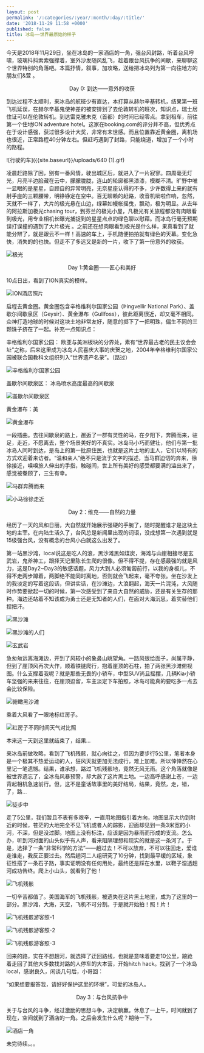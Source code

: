 ```yaml
---
layout: post
permalink: '/:categories/:year/:month/:day/:title/'
date: '2018-11-29 11:58 +0000'
published: false
title: 冰岛——世界最原始的样子
---
```

今天是2018年11月29日，坐在冰岛的一家酒店的一角，强台风封路，听着台风呼啸，玻璃抖抖索索强撑着，室外沙发随风乱飞，趁着跟台风抗争的间歇，来聊聊这个世界特别的角落吧。本篇抒情，叙事，加攻略，送给把冰岛列为第一向往地方的朋友们&萱 。

<center>Day 0: 到达——意外的收获</center>

到达过程不太顺利，来冰岛的航班少有直达，本打算从赫尔辛基转机，结果第一班飞机延误，在赫尔辛基鬼使神差的被安排到了去伦敦转机的班次，知识点，瑞士居住证可以在伦敦转机。到达雷克雅未克（首都）的时间已经零点。拿到租车，前往第一个住地ION adventure hotel。这家在booking.com的评分并不高，但优秀点在于设计感强，获过很多设计大奖，非常有末世感。而且位置靠近黄金圈，离机场也很近，正常路程40分钟左右。但赶巧遇到了封路，只能绕道，增加了一个小时的路程。

![行驶的车]({{site.baseurl}}/uploads/640 (1).gif)

凌晨赶路除了困，别有一番风情，驶出城区后，就进入了一片寂寥。四周毫无灯光，月亮半边脸藏在云中，朦朦胧胧，连山的轮廓都黑漆漆，模糊不清。旷野中唯一显眼的是星星，自顾自的异常明亮，无奈星座认得的不多，少许数得上来的就有射手座的三颗腰带，明铮铮定在空中。百无聊赖的赶路，收音机呲啦作响，忽然，天就不一样了，大片的极光悬在山边，绿幕如幔帐摇曳，飘动，极为明显。从去年的阿拉斯加极光chasing tour，到芬兰的极光小屋，凡极光有关旅程都没有肉眼看到极光，用专业相机长曝光捕捉到的星星点点的绿色聊以慰藉。而冰岛行毫无预期误打误撞的遇到了大片极光 。之前还在想肉眼看到极光是什么样，果真看到了就能分辨了，就是跟云不一样！高速的车上，手机随便拍拍就有绿色的天幕。变化急快，消失的的也快。但走不了多远又是新的一片，收下了第一份意外的收获。

![极光]({{site.baseurl}}/uploads/lrg_dsc09198.jpg)

<center>Day 1:黄金圈——匠心和美好</center>

10点日出，看到了ION真实的模样。

![ION酒店照片]({{site.baseurl}}/uploads/img_3950.jpg)

启程去黄金圈。黄金圈包含辛格维利尔国家公园（Þingvellir National Park）、盖歇尔间歇泉区（Geysir）、黄金瀑布（Gullfoss），彼此距离很近，却又毫不相同。众神打造地球的时候对这块土地非常友好，随意的掷下了一把明珠，偏生不同的三颗珠子挤在了一起。补充一点知识点：

辛格维利尔国家公园： 欧亚与美洲板块的分界处，素有“世界最古老的民主议会会址”之称，后来这里成为冰岛人民喜庆大事的庆贺之地，2004年辛格维利尔国家公园被联合国教科文组织列入“世界遗产名录”。（路过）

![辛格维利尔国家公园]({{site.baseurl}}/uploads/img_4722.jpg)

盖歇尔间歇泉区： 冰岛喷水高度最高的间歇泉

![盖歇尔间歇泉区]({{site.baseurl}}/uploads/img_3954%20.jpg)

黄金瀑布：美

![黄金瀑布]({{site.baseurl}}/uploads/img_3952.jpg)

一段插曲。去往间歇泉的路上，邂逅了一群有灵性的马，在夕阳下，奔腾而来，驻足，走近，不愿离去，整个场景美好的不真实。冰岛马小巧而健壮，他们与第一批冰岛人同时到达，是岛上的第一批原住民，也就是这片土地的主人，它们以特有的方式欢迎着来访者。“温和亲人”绝不只是流于文字的描述，当马群迫切的奔来，徐徐接近，嗅嗅旅人伸出的手指，触碰间，世上所有美好的感受都要满的溢出来了，感觉被眷顾了，三生有幸。

![马群奔腾而来]({{site.baseurl}}/uploads/img_4710%20.jpg)

![小马徐徐走近]({{site.baseurl}}/uploads/screenshot-mp.weixin.qq.com-2018.11.30-19-08-19.png)

<center>Day 2：维克——自然的力量</center>

经历了一天的风和日丽，大自然就开始展示强硬的手腕了，随时提醒谁才是这块土地的主宰。在内陆生活久了，台风总是新闻里出现的词语，没成想第一次遇到就是15级强台风，没有概念的台风小白就这么出发了。

第一站黑沙滩，local说这是吃人的浪，黑沙滩黑如煤炭，海滩与山崖相接尽是玄武岩，鬼斧神工，跟择天记里陈长生爬的很像。但不得不提，存在感最强的就是风力，这是Day2~Day3的敏感话题，风力大到人必须匍匐前行，以我的身板儿，不得不走两步蹲着，两脚绝不能同时离地，否则就会飞起来，毫不夸张。坐在沙发上的我淡定的写着这段话，但讲实话，在沙滩边，大浪翻起，海天一片混沌，大风随时作势要掀起一切的时候，第一次感受到了来自大自然的威胁，还是有关生存的那种。海边还站着不知该成为勇士还是无知者的人们，在面对大海沉思，着实替他们捏把汗。

![黑沙滩]({{site.baseurl}}/uploads/img_4461.jpg)

![黑沙滩的人们]({{site.baseurl}}/uploads/lrg_dsc09241.jpg)

![玄武岩]({{site.baseurl}}/uploads/img_4706.jpg)

急匆匆远离海滩边，开到了风较小的象鼻山眺望角。一路风很给面子，尚属平静，但到了崖顶风再次大作，顺着铁链爬行，抱着崖顶的石柱，拍了两张黑沙滩俯视图。什么支撑着我呢？就是那些无畏的小轿车，中型SUV尚且摇摆，几辆Kia小轿车坚强的来来往往，在崖顶逗留，车主淡定下车拍照，冰岛可能真的要吃多一点去会比较保险。

![俯瞰黑沙滩]({{site.baseurl}}/uploads/img_4499.jpg)

乘着大风看了一眼地标红房子。

![红房子不同时间天气对比照]({{site.baseurl}}/uploads/img_4499.jpg)

本来这一天到这里就结束了，结果...

来冰岛前做攻略，看到了飞机残骸，就心向往之，但因为要步行5公里，笔者本身是一个极其不热爱运动的人，狂风天就更加无法成行，难上加难。所以悻悻然在心里记一笔遗憾。结果，谁承想，路过飞机残骸地，竟然无风无雨。这个角落就像是被世界遗忘了，全冰岛风暴预警，却大赦了这片黑土地。一边高呼感谢上苍，一边背起相机急速前行。但，这不是童话故事里的美好结局，结果，竟然，走，错，了，路...

![徒步中]({{site.baseurl}}/uploads/img_4494.jpg)

走了5公里，我们暂且不表有多艰辛，一直用地图指引着方向，地图显示大约到附近的时候，苍茫的大地完全不见飞机或者人的踪影，迎面却见到一条3米宽的小河，不深，但是没过脚。地图上没有标注，应该是因为暴雨而形成的支流。怎么办，听到河对面的山头似乎有人声，看来阻隔理想和现实的就是这一条河了。于是，选择了一条“非常科学的方法”——趟过去！不可以放弃，不可以往回走，爱谁走谁走，我反正要过去。然后趟河二人组研究了10分钟，找到最平缓的区域，象征性搭了一条石子路，事实证明没有任何用处，最终还是踩在水里，以鞋子湿透趟河成功告终。爬上小山头，就看到了他！

![飞机残骸]({{site.baseurl}}/uploads/img_4712.jpg)

一切辛苦都值了。美国海军的飞机残骸，被遗失在这片黑土地里，成为了这里的一部分。黑沙滩，大海，天空，飞机不可分割。于是就开始拍！照！片！

![飞机残骸游客照-1]({{site.baseurl}}/uploads/img_4719.jpg)

![飞机残骸游客照-2]({{site.baseurl}}/uploads/img_4721.jpg)

![飞机残骸游客照-3]({{site.baseurl}}/uploads/img_4718.jpg)


回来的路，实在不想趟河，就选择了迂回路线，也就是意味着要走10公里，踉跄着走回了其他大多数找对路的人停车的大本营，开始hitch hack。找到了一个冰岛local，感谢良久，闲谈几句后，小哥回：

“如果想要报答我，请好好保护这里的环境”，可爱的冰岛人。

<center>Day 3：与台风抗争中</center>

关于与台风的斗争，经过激励的思想斗争，决定躺赢。休息了一上午，时间就到了现在，空间就到了酒店的一角。之后会发生什么呢？期待一下。

![酒店一角]({{site.baseurl}}/uploads/img_4505.jpg)


未完待续。。。